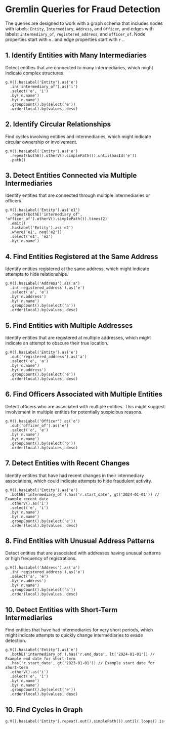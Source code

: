 # Gremlin Queries for Fraud Detection

The queries are designed to work with a graph schema that includes nodes with labels: `Entity`, `Intermediary`, `Address`, and `Officer`, and edges with labels: `intermediary_of`, `registered_address`, and `officer_of`. Node properties start with `n.` and edge properties start with `r.`.

## 1. Identify Entities with Many Intermediaries

Detect entities that are connected to many intermediaries, which might indicate complex structures.

```gremlin
g.V().hasLabel('Entity').as('e')
  .in('intermediary_of').as('i')
  .select('e', 'i')
  .by('n.name')
  .by('n.name')
  .groupCount().by(select('e'))
  .order(local).by(values, desc)
```

## 2. Identify Circular Relationships

Find cycles involving entities and intermediaries, which might indicate circular ownership or involvement.

```
g.V().hasLabel('Entity').as('e')
  .repeat(bothE().otherV().simplePath()).until(hasId('e'))
  .path()
```

## 3. Detect Entities Connected via Multiple Intermediaries

Identify entities that are connected through multiple intermediaries or officers.

```
g.V().hasLabel('Entity').as('e1')
  .repeat(bothE('intermediary_of', 'officer_of').otherV().simplePath()).times(2)
  .emit()
  .hasLabel('Entity').as('e2')
  .where('e1', neq('e2'))
  .select('e1', 'e2')
  .by('n.name')
```

## 4. Find Entities Registered at the Same Address

Identify entities registered at the same address, which might indicate attempts to hide relationships.

```
g.V().hasLabel('Address').as('a')
  .in('registered_address').as('e')
  .select('a', 'e')
  .by('n.address')
  .by('n.name')
  .groupCount().by(select('a'))
  .order(local).by(values, desc)
```

## 5. Find Entities with Multiple Addresses

Identify entities that are registered at multiple addresses, which might indicate an attempt to obscure their true location.

```gremlin
g.V().hasLabel('Entity').as('e')
  .out('registered_address').as('a')
  .select('e', 'a')
  .by('n.name')
  .by('n.address')
  .groupCount().by(select('e'))
  .order(local).by(values, desc)
```

## 6. Find Officers Associated with Multiple Entities

Detect officers who are associated with multiple entities. This might suggest involvement in multiple entities for potentially suspicious reasons.

```gremlin
g.V().hasLabel('Officer').as('o')
  .out('officer_of').as('e')
  .select('o', 'e')
  .by('n.name')
  .by('n.name')
  .groupCount().by(select('o'))
  .order(local).by(values, desc)
```

## 7. Detect Entities with Recent Changes

Identify entities that have had recent changes in their intermediary associations, which could indicate attempts to hide fraudulent activity.

```gremlin
g.V().hasLabel('Entity').as('e')
  .bothE('intermediary_of').has('r.start_date', gt('2024-01-01')) // Example recent date
  .otherV().as('i')
  .select('e', 'i')
  .by('n.name')
  .by('n.name')
  .groupCount().by(select('e'))
  .order(local).by(values, desc)
```

## 8. Find Entities with Unusual Address Patterns

Detect entities that are associated with addresses having unusual patterns or high frequency of registrations.

```gremlin
g.V().hasLabel('Address').as('a')
  .in('registered_address').as('e')
  .select('a', 'e')
  .by('n.address')
  .by('n.name')
  .groupCount().by(select('a'))
  .order(local).by(values, desc)
```


## 10. Detect Entities with Short-Term Intermediaries

Find entities that have had intermediaries for very short periods, which might indicate attempts to quickly change intermediaries to evade detection.

```gremlin
g.V().hasLabel('Entity').as('e')
  .bothE('intermediary_of').has('r.end_date', lt('2024-01-01')) // Example end date for short-term
  .has('r.start_date', gt('2023-01-01')) // Example start date for short-term
  .otherV().as('i')
  .select('e', 'i')
  .by('n.name')
  .by('n.name')
  .groupCount().by(select('e'))
  .order(local).by(values, desc)
```


## 10. Find Cycles in Graph

```gremlin
g.V().hasLabel('Entity').repeat(.out().simplePath()).until(.loops().is(gte(1)).where(.in().hasLabel('Entity'))).path()
```
